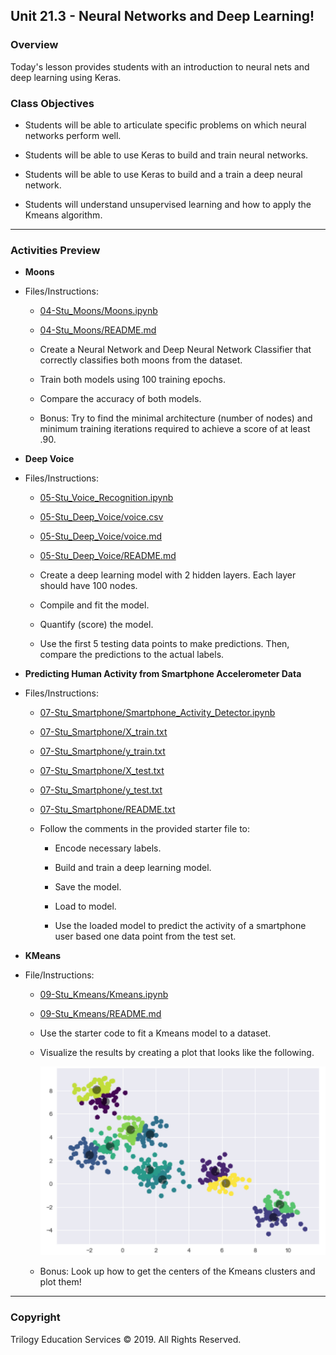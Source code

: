 ## Unit 21.3 - Neural Networks and Deep Learning!

### Overview

Today's lesson provides students with an introduction to neural nets and deep learning using Keras.

### Class Objectives

* Students will be able to articulate specific problems on which neural networks perform well.

* Students will be able to use Keras to build and train neural networks.

* Students will be able to use Keras to build and a train a deep neural network.

* Students will understand unsupervised learning and how to apply the Kmeans algorithm.

- - -

### Activities Preview

* **Moons**
* Files/Instructions:

  * [04-Stu_Moons/Moons.ipynb](Activities/04-Stu_Moons/Unsolved/Moons.ipynb)
  
  * [04-Stu_Moons/README.md](Activities/04-Stu_Moons/README.md)

  * Create a Neural Network and Deep Neural Network Classifier that correctly classifies both moons from the dataset.

  * Train both models using 100 training epochs.

  * Compare the accuracy of both models.

  * Bonus: Try to find the minimal architecture (number of nodes) and minimum training iterations required to achieve a score of at least .90.

* **Deep Voice**
* Files/Instructions:

  * [05-Stu_Voice_Recognition.ipynb](Activities/05-Stu_Deep_Voice/Unsolved/Voice_Recognition.ipynb)

  * [05-Stu_Deep_Voice/voice.csv](Activities/05-Stu_Deep_Voice/Resources/voice.csv)

  * [05-Stu_Deep_Voice/voice.md](Activities/05-Stu_Deep_Voice/Resources/voice.md)

  * [05-Stu_Deep_Voice/README.md](Activities/05-Stu_Deep_Voice/README.md)

  * Create a deep learning model with 2 hidden layers.  Each layer should have 100 nodes.

  * Compile and fit the model.

  * Quantify (score) the model.

  * Use the first 5 testing data points to make predictions.  Then, compare the predictions to the actual labels.

* **Predicting Human Activity from Smartphone Accelerometer Data**
* Files/Instructions:

  * [07-Stu_Smartphone/Smartphone_Activity_Detector.ipynb](Activities/07-Stu_Smartphone/Unsolved/Smartphone_Activity_Detector.ipynb)

  * [07-Stu_Smartphone/X_train.txt](Activities/07-Stu_Smartphone/Resources/Train/X_train.txt)

  * [07-Stu_Smartphone/y_train.txt](Activities/07-Stu_Smartphone/Resources/Train/y_train.txt)

  * [07-Stu_Smartphone/X_test.txt](Activities/07-Stu_Smartphone/Resources/Test/X_test.txt)

  * [07-Stu_Smartphone/y_test.txt](Activities/07-Stu_Smartphone/Resources/Test/y_test.txt)

  * [07-Stu_Smartphone/README.txt](Activities/07-Stu_Smartphone/README.md)

  * Follow the comments in the provided starter file to:

    * Encode necessary labels.

    * Build and train a deep learning model.

    * Save the model.

    * Load to model.

    * Use the loaded model to predict the activity of a smartphone user based one data point from the test set.

* **KMeans**
* File/Instructions:

  * [09-Stu_Kmeans/Kmeans.ipynb](Activities/09-Stu_Kmeans/Unsolved/Kmeans.ipynb)

  * [09-Stu_Kmeans/README.md](Activities/09-Stu_Kmeans/README.md)

  * Use the starter code to fit a Kmeans model to a dataset.

  * Visualize the results by creating a plot that looks like the following.

    ![Stu_Kmeans_plot](Images/Stu_Kmeans_plot.png)

  * Bonus: Look up how to get the centers of the Kmeans clusters and plot them!

- - -

### Copyright

Trilogy Education Services © 2019. All Rights Reserved.
